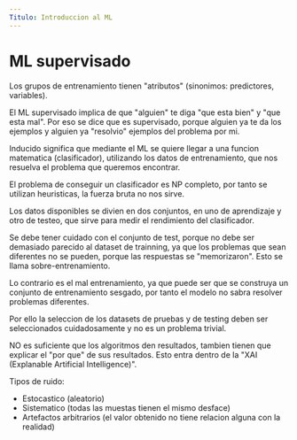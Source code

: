 ```yaml
---
Titulo: Introduccion al ML
---
```


# ML supervisado

Los grupos de entrenamiento tienen "atributos" (sinonimos:
predictores, variables).

El ML supervisado implica de que "alguien" te diga "que esta bien" y "que esta mal".
Por eso se dice que es supervisado, porque alguien ya te da los ejemplos y alguien ya
"resolvio" ejemplos del problema por mi.

Inducido significa que mediante el ML se quiere llegar a una funcion matematica (clasificador),
utilizando los datos de entrenamiento, que nos resuelva el problema que queremos encontrar.

El problema de conseguir un clasificador es NP completo, por tanto se utilizan heuristicas, la
fuerza bruta no nos sirve.

Los datos disponibles se divien en dos conjuntos, en uno de aprendizaje y otro de testeo, que
sirve para medir el rendimiento del clasificador.

Se debe tener cuidado con el conjunto de test, porque no debe ser demasiado parecido al dataset
de trainning, ya que los problemas que sean diferentes no se pueden, porque las respuestas se
"memorizaron".
Esto se llama sobre-entrenamiento.

Lo contrario es el mal entrenamiento, ya que puede ser que se construya un conjunto de
entrenamiento sesgado, por tanto el modelo no sabra resolver problemas diferentes.

Por ello la seleccion de los datasets de pruebas y de testing deben ser seleccionados
cuidadosamente y no es un problema trivial.

NO es suficiente que los algoritmos den resultados, tambien tienen que explicar el "por que" de
sus resultados.
Esto entra dentro de la "XAI (Explanable Artificial Intelligence)".

Tipos de ruido:
- Estocastico (aleatorio)
- Sistematico (todas las muestas tienen el mismo desface)
- Artefactos arbitrarios (el valor obtenido no tiene relacion alguna con la realidad)
